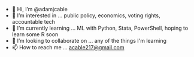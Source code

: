 - 👋 Hi, I’m @adamjcable
- 👀 I’m interested in ... public policy, economics, voting rights, accountable tech
- 🌱 I’m currently learning ... ML with Python, Stata, PowerShell, hoping to learn some R soon
- 💞️ I’m looking to collaborate on ... any of the things I'm learning
- 📫 How to reach me ... acable217@gmail.com

<!---
adamjcable/adamjcable is a ✨ special ✨ repository because its `README.md` (this file) appears on your GitHub profile.
You can click the Preview link to take a look at your changes.
--->
